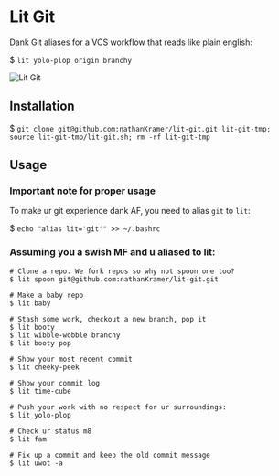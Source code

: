 # Lit Git

Dank Git aliases for a VCS workflow that reads like plain english:

$ `lit yolo-plop origin branchy`

![Lit Git](https://image.ibb.co/c38Cka/lit_git.png)

## Installation

$ `git clone git@github.com:nathanKramer/lit-git.git lit-git-tmp; source lit-git-tmp/lit-git.sh; rm -rf lit-git-tmp`

## Usage

### Important note for proper usage

To make ur git experience dank AF, you need to alias `git` to `lit`:

$ `echo "alias lit='git'" >> ~/.bashrc`


### Assuming you a swish MF and u aliased to lit:

```
# Clone a repo. We fork repos so why not spoon one too?
$ lit spoon git@github.com:nathanKramer/lit-git.git
```

```
# Make a baby repo
$ lit baby
```

```
# Stash some work, checkout a new branch, pop it
$ lit booty
$ lit wibble-wobble branchy
$ lit booty pop
```

```
# Show your most recent commit
$ lit cheeky-peek
```

```
# Show your commit log
$ lit time-cube
```

```
# Push your work with no respect for ur surroundings:
$ lit yolo-plop
```

```
# Check ur status m8
$ lit fam
```

```
# Fix up a commit and keep the old commit message
$ lit uwot -a
```
